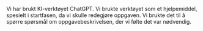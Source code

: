 Vi har brukt KI-verktøyet ChatGPT. Vi brukte verktøyet som et hjelpemiddel, spesielt i startfasen, da vi skulle redegjøre oppgaven. Vi brukte det til å spørre spørsmål om oppgavebeskrivelsen, der vi følte det var nødvendig. 